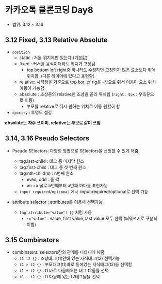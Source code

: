 # 카카오톡 클론코딩 Day8
+ 범위: 3.12 ~ 3.16

## 3.12 Fixed, 3.13 Relative Absolute
+ `position`
  + static : 처음 위치에만 있는다.(기본값)
  + fixed : 커서를 움직이더라도 위치가 고정됨
    + top bottom left right중 하나라도 수정하면 고정되지 않은 요소보다 위에 위치함. (다른 레이어에 있다고 표현함)
  + relative: 시작점을 기준으로  top bot lef rig를 -값으로 줘서 이동이 요소 위치 이동이 가능함
  + absolute : 조상중의 relative한 조상을 골라 위치함 (`right: 0px` : 우측끝으로 이동)
    + 부모를 relative로 줘서 원하는 위치로 이동 원할히 함
+ `opacity` : 투명도 설정


**absolute는 자주 쓰이며, relative는 부모로 같이 쓰임**

## 3.14, 3.16 Pseudo Selectors
+ Pseudo SElectors: 다양한 방법으로 SElectors을 선정할 수 있게 해줌
  + tag:last-child : 태그 중 마지막 원소
  + tag:first-child : 태그 중 첫 번째  원소
  + tag:nth-child(n) : n번째 원소
    + even, odd : 홀 짝
    + an +b 꼴로 b번쨰부터 a번째 마다를 표현가능
  + `input required/optional` 에서 iinput:required/optional로 선택 가능

+ attribute selector : attributes를 이용해 선택가능
  + `tag[atrribute="value"] {}` 처럼 사용
    + `~="value"` : value, first value, last value 모두 선택 (띄워쓰기로 구분되야함)





## 3.15 Combinators
+ combinators: selectors간의 관계를 나타내게 해줌
  + `t1 t2 {}` : 조상태그(t1)안에 있는 자식태그(t2) 선택가능
  + `t1 > t2 {}` : 부모태그(t1)바로 밑에있는 자식태그(t2)을 선택함
  + `t1 + t2 {}` : t1 바로 다음에오는 태그 t2들를 선택
  + `t1 ~ t2 {}` : t1 다음에 있는 t2태그들을 선택
